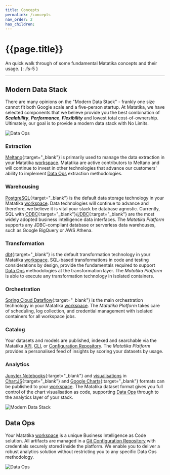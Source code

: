 ```yaml
---
title: Concepts
permalink: /concepts
nav_order: 2
has_children:
---
```


# {{page.title}}

An quick walk through of some fundamental Matatika concepts and their usage.
{: .fs-5 }

---

## Modern Data Stack

There are many opinions on the "Modern Data Stack" - frankly one size cannot fit both Google scale and a five-person startup. At Matatika, we have selected components that we believe provide you the best combination of ***Scalability***, ***Performance***, ***Flexibility*** and lowest total cost-of-ownership. Ultimately, our goal is to provide a modern data stack with No Limits.

![Data Ops]({{site.baseurl}}/assets/img/platform-overview.png)

### Extraction

[Meltano](https://meltano.com/){:target="_blank"} is primarily used to manage the data extraction in your Matatika [workspace](glossary#workspace). Matatika are active contributors to Meltano and will continue to invest in other technologies that advance our customers' ability to implement [Data Ops](#data-ops) extraction methodologies.

### Warehousing

[PostgreSQL](https://www.postgresql.org/){:target="_blank"} is the default data storage technology in your Matatika [workspace](glossary#workspace). Data technologies will continue to advance and therefore, we believe it is vital your stack be database agnostic. Currently, SQL with [ODBC](https://en.wikipedia.org/wiki/Open_Database_Connectivity){:target="_blank"}/[JDBC](https://en.wikipedia.org/wiki/Java_Database_Connectivity){:target="_blank"} are the most widely adopted business intelligence data interfaces. The *Matatika Platform* supports any JDBC-compliant database or serverless data warehouses, such as Google BigQuery or AWS Athena.

### Transformation

[dbt](https://www.getdbt.com/){:target="_blank"} is the default transformation technology in your Matatika [workspace](glossary#workspace). SQL-based transformations in code and testing considerations by design, provide the fundamentals required to support [Data Ops](#data-ops) methodologies at the transformation layer. The *Matatika Platform* is able to execute any transformation technology in isolated containers.

### Orchestration

[Spring Cloud Dataflow](https://spring.io/projects/spring-cloud-dataflow){:target="_blank"} is the main orchestration technology in your Matatika [workspace](glossary#workspace). The *Matatika Platform* takes care of scheduling, log collection, and credential management with isolated containers for all workspace jobs.

### Catalog

Your datasets and models are published, indexed and searchable via the Matatika [API](api/resources/), [CLI](cli/), or [Configuration Repository](glossary#configuration-repository). The *Matatika Platform* provides a personalised feed of insights by scoring your datasets by usage.

### Analytics

[Jupyter Notebooks](https://jupyter.org/){:target="_blank"} and [visualisations](dataml/datasetml/visualisation) in [ChartJS](https://www.chartjs.org/){:target="_blank"} and [Google Charts](https://developers.google.com/chart){:target="_blank"} formats can be published to your [workspace](glossary#workspace). The Matatika dataset format gives you full control of the chart visualisation as code, supporting [Data Ops](#data-ops) through to the analytics layer of your stack.

![Modern Data Stack]({{site.baseurl}}/assets/img/ModernDataStack.png)

## Data Ops

Your Matatika [workspace](glossary#workspace) is a unique Business Intelligence as Code solution. All artifacts are managed in a [Git Configuration Repository](glossary#configuration-repository) with credentials securely stored inside the platform. We enable you to deliver a robust analytics solution without restricting you to any specific Data Ops methodology.

![Data Ops]({{site.baseurl}}/assets/img/DataOps.png)